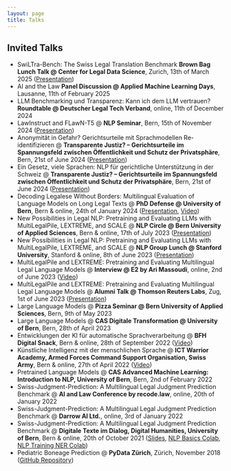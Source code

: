 ```yaml
---
layout: page
title: Talks
---
```


## Invited Talks

* SwiLTra-Bench: The Swiss Legal Translation Benchmark **Brown Bag Lunch Talk @ Center for Legal Data Science**, Zurich, 13th of March 2025 ([Presentation](https://docs.google.com/presentation/d/1W0i2-k91mhn9V6wdIX_S6QujKQONFyoTw7nbpyA9H88/edit?usp=sharing))
* AI and the Law **Panel Discussion @ Applied Machine Learning Days**, Lausanne, 11th of February 2025
* LLM Benchmarking und Transparenz: Kann ich dem LLM vertrauen? **Roundtable @ Deutscher Legal Tech Verband**, online, 11th of December 2024
* LawInstruct and FLawN-T5 @ **NLP Seminar**, Bern, 15th of November 2024 ([Presentation](https://docs.google.com/presentation/d/1tIhIYSrkHOCAwqNNDUuoaJtiXPrZjps04PEsezqEtxo/edit?usp=sharing))
* Anonymität in Gefahr? Gerichtsurteile mit Sprachmodellen Re-identifizieren @ **Transparente Justiz? – Gerichtsurteile im Spannungsfeld zwischen Öffentlichkeit und Schutz der Privatsphäre**, Bern, 21st of June 2024 ([Presentation](https://docs.google.com/presentation/d/14RKEI4pjt6OzrDflpxCV_mnfNd8SmShd-akAquN_8lc/edit?usp=sharing))
* Ein Gesetz, viele Sprachen: NLP für gerichtliche Unterstützung in der Schweiz @ **Transparente Justiz? – Gerichtsurteile im Spannungsfeld zwischen Öffentlichkeit und Schutz der Privatsphäre**, Bern, 21st of June 2024 ([Presentation](https://docs.google.com/presentation/d/1CAFBC83Z7E9fBB7-tEGGj8-kzKXl1DhLto_bL9Sf2yM/edit?usp=sharing))
* Decoding Legalese Without Borders: Multilingual Evaluation of Language Models on Long Legal Texts @ **PhD Defense @ University of Bern**, Bern & online, 24th of January 2024 ([Presentation](https://docs.google.com/presentation/d/1jk48MbF2xb9V8KRkiX5oW-fCDSUEZhGO5i7K-QRAzLI/edit?usp=sharing), [Video](https://www.youtube.com/watch?v=2jCh54G8XwA))
* New Possibilities in Legal NLP: Pretraining and Evaluating LLMs with MultiLegalPile, LEXTREME, and SCALE @ **NLP Circle @ Bern University of Applied Sciences**, Bern & online, 17th of July 2023 ([Presentation](https://docs.google.com/presentation/d/1HEkhN7_2aFoiM-E0M_ONV2OpNqLdozOItxGxbLsnY4Q/edit?usp=sharing))
* New Possibilities in Legal NLP: Pretraining and Evaluating LLMs with MultiLegalPile, LEXTREME, and SCALE @ **NLP Group Lunch @ Stanford University**, Stanford & online, 8th of June 2023 ([Presentation](https://docs.google.com/presentation/d/1HEkhN7_2aFoiM-E0M_ONV2OpNqLdozOItxGxbLsnY4Q/edit?usp=sharing))
* MultiLegalPile and LEXTREME: Pretraining and Evaluating Multilingual Legal Language Models @ **Interview @ E2 by Ari Massoudi**, online, 2nd of June 2023 ([Video](https://www.linkedin.com/posts/arimassoudi_ai-law-legal-activity-7071187242722963457-PECJ?utm_source=share&utm_medium=member_desktop))
* MultiLegalPile and LEXTREME: Pretraining and Evaluating Multilingual Legal Language Models @ **Alumni Talk @ Thomson Reuters Labs**, Zug, 1st of June 2023 ([Presentation](https://docs.google.com/presentation/d/1Edb4PE5ce4USyhKvo-GdiMjakRbbdzGo2Ihv1d4PUEU/edit?usp=sharing))
* Large Language Models @ **Pizza Seminar @ Bern University of Applied Sciences**, Bern, 9th of May 2023
* Large Language Models @ **CAS Digitale Transformation @ University of Bern**, Bern, 28th of April 2023
* Entwicklungen der KI für automatische Sprachverarbeitung @ **BFH Digital Snack**, Bern & online, 28th of September 2022 ([Video](https://www.youtube.com/watch?v=84Ha_b68hco&t=15s))
* Künstliche Intelligenz mit der menschlichen Sprache @ **ICT Warrior Academy, Armed Forces Command Support Organisation, Swiss Army**, Bern & online, 27th of April 2022 ([Video](https://vimeo.com/709376529/35b7d627ca))
* Pretrained Language Models @ **CAS Advanced Machine Learning: Introduction to NLP, University of Bern**, Bern, 2nd of February 2022
* Swiss-Judgment-Prediction: A Multilingual Legal Judgment Prediction Benchmark @ **AI and Law Conference by recode.law**, online, 20th of January 2022
* Swiss-Judgment-Prediction: A Multilingual Legal Judgment Prediction Benchmark @ **Darrow AI Ltd.**, online, 3rd of January 2022
* Swiss-Judgment-Prediction: A Multilingual Legal Judgment Prediction Benchmark @ **Digitale Texte im Dialog, Digital Humanities, University of Bern**, Bern & online, 20th of October 2021 ([Slides](https://docs.google.com/presentation/d/1Q2Dy8MQk0j4_hOFOTL3fN8WbCD8WCtGH2j8D-Sf_ubc/edit?usp=sharing), [NLP Basics Colab](https://colab.research.google.com/drive/1mH87XpAV01Jgan5meg8aus6WL0XL64Zw?usp=sharing), [NLP Training NER Colab](https://colab.research.google.com/drive/1fQ-vghTxWfN9MG4tr2qcu_yVN5lX3XO5?usp=sharing))
* Pediatric Boneage Prediction @ **PyData Zürich**, Zürich, November 2018 ([GitHub Repository](https://github.com/lukaszbinden/pediatric-bone-age-prediction))

